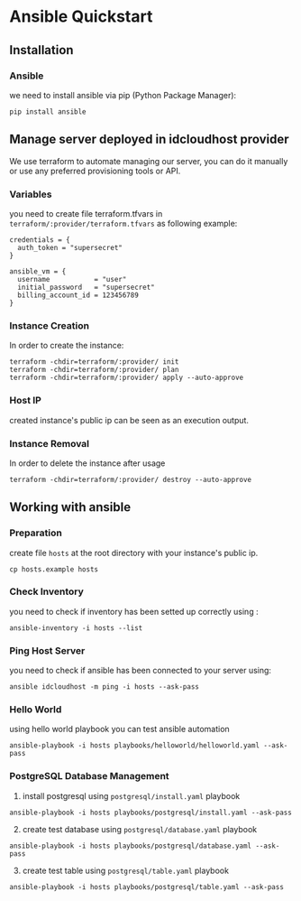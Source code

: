 # Ansible Quickstart

## Installation

### Ansible
we need to install ansible via pip (Python Package Manager):
```
pip install ansible
```

## Manage server deployed in idcloudhost provider

We use terraform to automate managing our server, you can do it manually or use any preferred provisioning tools or API.

### Variables
you need to create file terraform.tfvars in `terraform/:provider/terraform.tfvars` as following example:
```
credentials = {
  auth_token = "supersecret"
}

ansible_vm = {
  username           = "user"
  initial_password   = "supersecret"
  billing_account_id = 123456789
}
```

### Instance Creation
In order to create the instance:
```
terraform -chdir=terraform/:provider/ init
terraform -chdir=terraform/:provider/ plan
terraform -chdir=terraform/:provider/ apply --auto-approve
```

### Host IP
created instance's public ip can be seen as an execution output. 

### Instance Removal
In order to delete the instance after usage
```
terraform -chdir=terraform/:provider/ destroy --auto-approve
```

## Working with ansible

### Preparation

create file `hosts` at the root directory with your instance's public ip.

```
cp hosts.example hosts
```

### Check Inventory
you need to check if inventory has been setted up correctly using :
```
ansible-inventory -i hosts --list
```

### Ping Host Server
you need to check if ansible has been connected to your server using:
```
ansible idcloudhost -m ping -i hosts --ask-pass
```

### Hello World
using hello world playbook you can test ansible automation
```
ansible-playbook -i hosts playbooks/helloworld/helloworld.yaml --ask-pass
```

### PostgreSQL Database Management
1. install postgresql using `postgresql/install.yaml` playbook
```
ansible-playbook -i hosts playbooks/postgresql/install.yaml --ask-pass
```

2. create test database using `postgresql/database.yaml` playbook
```
ansible-playbook -i hosts playbooks/postgresql/database.yaml --ask-pass
```

3. create test table using `postgresql/table.yaml` playbook
```
ansible-playbook -i hosts playbooks/postgresql/table.yaml --ask-pass
```

